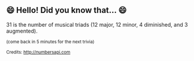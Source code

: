## 😄 Hello! Did you know that... 😄
31 is the number of musical triads (12 major, 12 minor, 4 diminished, and 3 augmented).

<sup>(come back in 5 minutes for the next trivia)</sup>


<sup>Credits: http://numbersapi.com</sup>
